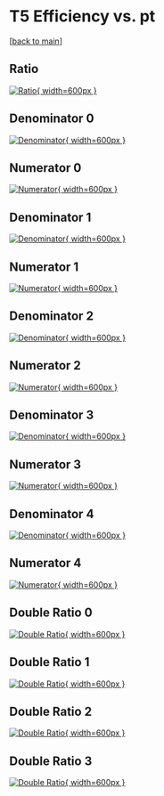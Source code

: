 # T5 Efficiency vs. pt

[[back to main](./)]



## Ratio

[![Ratio](../mtv/var/T5_loweta_0_0_eff_pt.png){ width=600px }](../mtv/var/T5_loweta_0_0_eff_pt.pdf)

## Denominator 0

[![Denominator](../mtv/den/T5_loweta_0_0_eff_pt_den0.png){ width=600px }](../mtv/den/T5_loweta_0_0_eff_pt_den0.pdf)

## Numerator 0

[![Numerator](../mtv/num/T5_loweta_0_0_eff_pt_num0.png){ width=600px }](../mtv/num/T5_loweta_0_0_eff_pt_num0.pdf)

## Denominator 1

[![Denominator](../mtv/den/T5_loweta_0_0_eff_pt_den1.png){ width=600px }](../mtv/den/T5_loweta_0_0_eff_pt_den1.pdf)

## Numerator 1

[![Numerator](../mtv/num/T5_loweta_0_0_eff_pt_num1.png){ width=600px }](../mtv/num/T5_loweta_0_0_eff_pt_num1.pdf)

## Denominator 2

[![Denominator](../mtv/den/T5_loweta_0_0_eff_pt_den2.png){ width=600px }](../mtv/den/T5_loweta_0_0_eff_pt_den2.pdf)

## Numerator 2

[![Numerator](../mtv/num/T5_loweta_0_0_eff_pt_num2.png){ width=600px }](../mtv/num/T5_loweta_0_0_eff_pt_num2.pdf)

## Denominator 3

[![Denominator](../mtv/den/T5_loweta_0_0_eff_pt_den3.png){ width=600px }](../mtv/den/T5_loweta_0_0_eff_pt_den3.pdf)

## Numerator 3

[![Numerator](../mtv/num/T5_loweta_0_0_eff_pt_num3.png){ width=600px }](../mtv/num/T5_loweta_0_0_eff_pt_num3.pdf)

## Denominator 4

[![Denominator](../mtv/den/T5_loweta_0_0_eff_pt_den4.png){ width=600px }](../mtv/den/T5_loweta_0_0_eff_pt_den4.pdf)

## Numerator 4

[![Numerator](../mtv/num/T5_loweta_0_0_eff_pt_num4.png){ width=600px }](../mtv/num/T5_loweta_0_0_eff_pt_num4.pdf)

## Double Ratio 0

[![Double Ratio](../mtv/ratio/T5_loweta_0_0_eff_pt_ratio0.png){ width=600px }](../mtv/ratio/T5_loweta_0_0_eff_pt_ratio0.pdf)

## Double Ratio 1

[![Double Ratio](../mtv/ratio/T5_loweta_0_0_eff_pt_ratio1.png){ width=600px }](../mtv/ratio/T5_loweta_0_0_eff_pt_ratio1.pdf)

## Double Ratio 2

[![Double Ratio](../mtv/ratio/T5_loweta_0_0_eff_pt_ratio2.png){ width=600px }](../mtv/ratio/T5_loweta_0_0_eff_pt_ratio2.pdf)

## Double Ratio 3

[![Double Ratio](../mtv/ratio/T5_loweta_0_0_eff_pt_ratio3.png){ width=600px }](../mtv/ratio/T5_loweta_0_0_eff_pt_ratio3.pdf)

